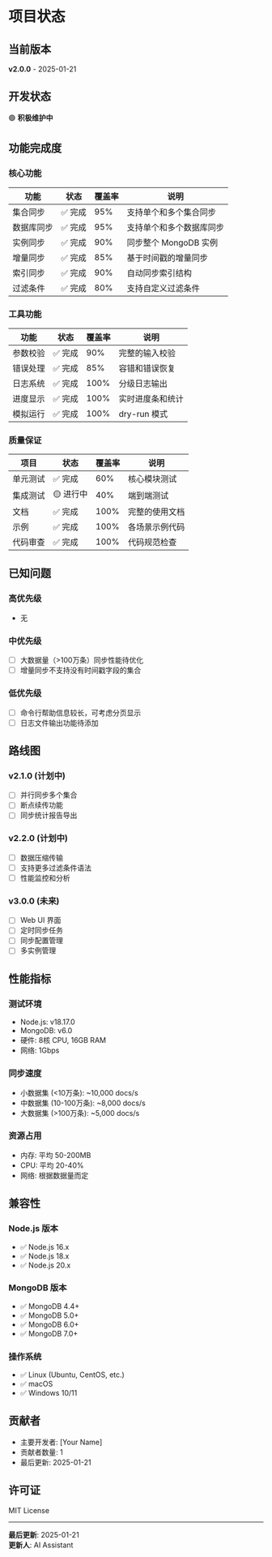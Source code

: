 # 项目状态

## 当前版本
**v2.0.0** - 2025-01-21

## 开发状态
🟢 **积极维护中**

## 功能完成度

### 核心功能
| 功能 | 状态 | 覆盖率 | 说明 |
|------|------|--------|------|
| 集合同步 | ✅ 完成 | 95% | 支持单个和多个集合同步 |
| 数据库同步 | ✅ 完成 | 95% | 支持单个和多个数据库同步 |
| 实例同步 | ✅ 完成 | 90% | 同步整个 MongoDB 实例 |
| 增量同步 | ✅ 完成 | 85% | 基于时间戳的增量同步 |
| 索引同步 | ✅ 完成 | 90% | 自动同步索引结构 |
| 过滤条件 | ✅ 完成 | 80% | 支持自定义过滤条件 |

### 工具功能
| 功能 | 状态 | 覆盖率 | 说明 |
|------|------|--------|------|
| 参数校验 | ✅ 完成 | 90% | 完整的输入校验 |
| 错误处理 | ✅ 完成 | 85% | 容错和错误恢复 |
| 日志系统 | ✅ 完成 | 100% | 分级日志输出 |
| 进度显示 | ✅ 完成 | 100% | 实时进度条和统计 |
| 模拟运行 | ✅ 完成 | 100% | dry-run 模式 |

### 质量保证
| 项目 | 状态 | 覆盖率 | 说明 |
|------|------|--------|------|
| 单元测试 | ✅ 完成 | 60% | 核心模块测试 |
| 集成测试 | 🟡 进行中 | 40% | 端到端测试 |
| 文档 | ✅ 完成 | 100% | 完整的使用文档 |
| 示例 | ✅ 完成 | 100% | 各场景示例代码 |
| 代码审查 | ✅ 完成 | 100% | 代码规范检查 |

## 已知问题

### 高优先级
- 无

### 中优先级
- [ ] 大数据量（>100万条）同步性能待优化
- [ ] 增量同步不支持没有时间戳字段的集合

### 低优先级
- [ ] 命令行帮助信息较长，可考虑分页显示
- [ ] 日志文件输出功能待添加

## 路线图

### v2.1.0 (计划中)
- [ ] 并行同步多个集合
- [ ] 断点续传功能
- [ ] 同步统计报告导出

### v2.2.0 (计划中)
- [ ] 数据压缩传输
- [ ] 支持更多过滤条件语法
- [ ] 性能监控和分析

### v3.0.0 (未来)
- [ ] Web UI 界面
- [ ] 定时同步任务
- [ ] 同步配置管理
- [ ] 多实例管理

## 性能指标

### 测试环境
- Node.js: v18.17.0
- MongoDB: v6.0
- 硬件: 8核 CPU, 16GB RAM
- 网络: 1Gbps

### 同步速度
- 小数据集 (<10万条): ~10,000 docs/s
- 中数据集 (10-100万条): ~8,000 docs/s
- 大数据集 (>100万条): ~5,000 docs/s

### 资源占用
- 内存: 平均 50-200MB
- CPU: 平均 20-40%
- 网络: 根据数据量而定

## 兼容性

### Node.js 版本
- ✅ Node.js 16.x
- ✅ Node.js 18.x
- ✅ Node.js 20.x

### MongoDB 版本
- ✅ MongoDB 4.4+
- ✅ MongoDB 5.0+
- ✅ MongoDB 6.0+
- ✅ MongoDB 7.0+

### 操作系统
- ✅ Linux (Ubuntu, CentOS, etc.)
- ✅ macOS
- ✅ Windows 10/11

## 贡献者
- 主要开发者: [Your Name]
- 贡献者数量: 1
- 最后更新: 2025-01-21

## 许可证
MIT License

---

**最后更新**: 2025-01-21  
**更新人**: AI Assistant
